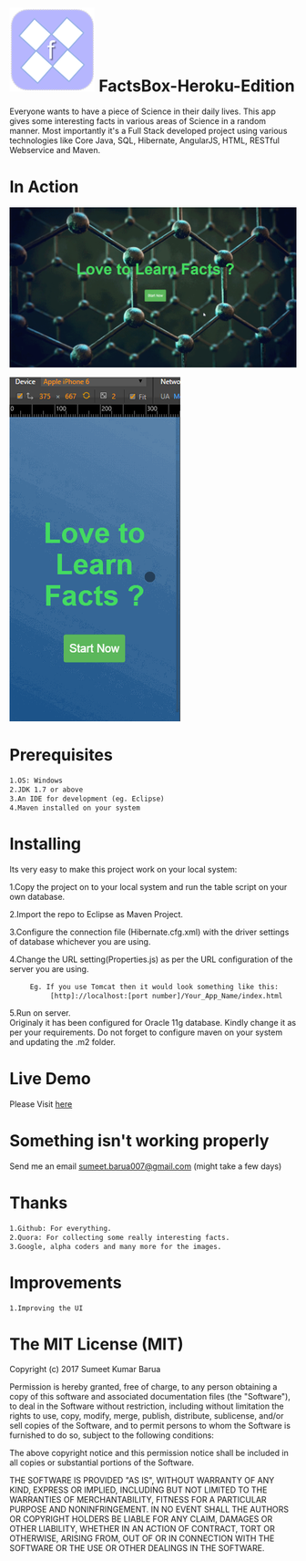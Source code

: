 # ![alt tag](https://github.com/SumeetKumarBarua/FactsBox-Heroku-Edition/blob/master/WebContent/img/logo.png) FactsBox-Heroku-Edition
Everyone wants to have a piece of Science in their daily lives. This app gives some interesting facts in various areas of Science in a random manner. Most importantly it's a Full Stack developed project using various technologies like Core Java, SQL, Hibernate, AngularJS, HTML, RESTful Webservice and Maven.

# In Action
![alt tag](https://github.com/SumeetKumarBarua/FactsBox-Heroku-Edition/blob/master/WebContent/img/first.gif)

![alt tag](https://github.com/SumeetKumarBarua/FactsBox-Heroku-Edition/blob/master/WebContent/img/iphone.gif)

# Prerequisites
    1.OS: Windows
    2.JDK 1.7 or above
    3.An IDE for development (eg. Eclipse)
    4.Maven installed on your system
   
# Installing
Its very easy to make this project work on your local system:

   1.Copy the project on to your local system and run the table script on your own database.
   
   2.Import the repo to Eclipse as Maven Project. 
   
   3.Configure the connection file (Hibernate.cfg.xml) with the driver settings of database whichever
      you are using.
       
   4.Change the URL setting(Properties.js) as per the URL configuration of the server you are using.
    
	     Eg. If you use Tomcat then it would look something like this:
	          [http]://localhost:[port number]/Your_App_Name/index.html
    
   5.Run on server.    
Originaly it has been configured for Oracle 11g database. Kindly change it as per your requirements. Do not forget to configure maven on your system and updating the .m2 folder.

# Live Demo
Please Visit <a href="https://factsbox.herokuapp.com">here </a>

# Something isn't working properly
Send me an email sumeet.barua007@gmail.com (might take a few days)

# Thanks
    1.Github: For everything.
    2.Quora: For collecting some really interesting facts. 
    3.Google, alpha coders and many more for the images.
    
# Improvements
    1.Improving the UI

# The MIT License (MIT)

Copyright (c) 2017 Sumeet Kumar Barua

Permission is hereby granted, free of charge, to any person obtaining a copy of this software and associated documentation files (the "Software"), to deal in the Software without restriction, including without limitation the rights to use, copy, modify, merge, publish, distribute, sublicense, and/or sell copies of the Software, and to permit persons to whom the Software is furnished to do so, subject to the following conditions: 

The above copyright notice and this permission notice shall be included in all copies or substantial portions of the Software.

THE SOFTWARE IS PROVIDED "AS IS", WITHOUT WARRANTY OF ANY KIND, EXPRESS OR IMPLIED, INCLUDING BUT NOT LIMITED TO THE WARRANTIES OF MERCHANTABILITY, FITNESS FOR A PARTICULAR PURPOSE AND NONINFRINGEMENT. IN NO EVENT SHALL THE AUTHORS OR COPYRIGHT HOLDERS BE LIABLE FOR ANY CLAIM, DAMAGES OR OTHER LIABILITY, WHETHER IN AN ACTION OF CONTRACT, TORT OR OTHERWISE, ARISING FROM, OUT OF OR IN CONNECTION WITH THE SOFTWARE OR THE USE OR OTHER DEALINGS IN THE SOFTWARE.

